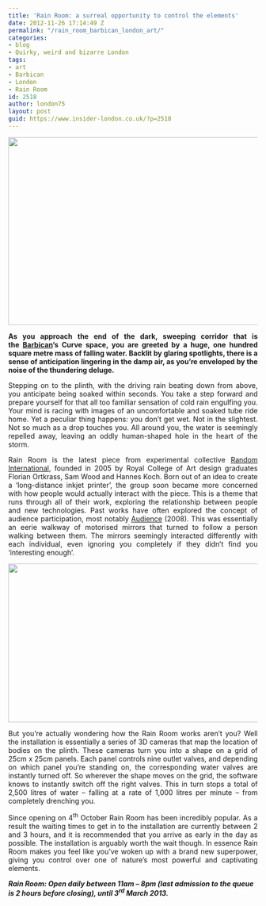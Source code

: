 ```yaml
---
title: 'Rain Room: a surreal opportunity to control the elements'
date: 2012-11-26 17:14:49 Z
permalink: "/rain_room_barbican_london_art/"
categories:
- blog
- Quirky, weird and bizarre London
tags:
- art
- Barbican
- London
- Rain Room
id: 2518
author: london75
layout: post
guid: https://www.insider-london.co.uk/?p=2518
---
```


[<img class="alignnone size-full wp-image-2524" src="/wp-content/uploads/2012/11/rain_room_barbican.jpg" alt="" width="569" height="379" />](/wp-content/uploads/2012/11/rain_room_barbican.jpg)

<p style="text-align: justify;">
  <strong>As you approach the end of the dark, sweeping corridor that is the <a href="http://www.barbican.org.uk/">Barbican</a>’s Curve space, you are greeted by a huge, one hundred square metre mass of falling water. Backlit by glaring spotlights, there is a sense of anticipation lingering in the damp air, as you’re enveloped by the noise of the thundering deluge.</strong>
</p>

<p style="text-align: justify;">
  Stepping on to the plinth, with the driving rain beating down from above, you anticipate being soaked within seconds. You take a step forward and prepare yourself for that all too familiar sensation of cold rain engulfing you. Your mind is racing with images of an uncomfortable and soaked tube ride home. Yet a peculiar thing happens: you don’t get wet. Not in the slightest. Not so much as a drop touches you. All around you, the water is seemingly repelled away, leaving an oddly human-shaped hole in the heart of the storm.
</p>

<p style="text-align: justify;">
  Rain Room is the latest piece from experimental collective <a href="http://random-international.com/">Random International</a>, founded in 2005 by Royal College of Art design graduates Florian Ortkrass, Sam Wood and Hannes Koch. Born out of an idea to create a ‘long-distance inkjet printer’, the group soon became more concerned with how people would actually interact with the piece. This is a theme that runs through all of their work, exploring the relationship between people and new technologies. Past works have often explored the concept of audience participation, most notably <a href="http://random-international.com/work/audience/">Audience</a> (2008). This was essentially an eerie walkway of motorised mirrors that turned to follow a person walking between them. The mirrors seemingly interacted differently with each individual, even ignoring you completely if they didn’t find you ‘interesting enough’.
</p>

<p style="text-align: justify;">
  <a href="/wp-content/uploads/2012/11/rain_room_barbican_london_art.jpg"><img class="alignnone size-full wp-image-2521" src="/wp-content/uploads/2012/11/rain_room_barbican_london_art.jpg" alt="" width="569" height="320" /></a>
</p>

<p style="text-align: justify;">
  But you’re actually wondering how the Rain Room works aren’t you? Well the installation is essentially a series of 3D cameras that map the location of bodies on the plinth. These cameras turn you into a shape on a grid of 25cm x 25cm panels. Each panel controls nine outlet valves, and depending on which panel you’re standing on, the corresponding water valves are instantly turned off. So wherever the shape moves on the grid, the software knows to instantly switch off the right valves. This in turn stops a total of 2,500 litres of water &#8211; falling at a rate of 1,000 litres per minute &#8211; from completely drenching you.
</p>

<p style="text-align: justify;">
  Since opening on 4<sup>th</sup> October Rain Room has been incredibly popular. As a result the waiting times to get in to the installation are currently between 2 and 3 hours, and it is recommended that you arrive as early in the day as possible. The installation is arguably worth the wait though. In essence Rain Room makes you feel like you’ve woken up with a brand new superpower, giving you control over one of nature’s most powerful and captivating elements.
</p>

<address>
  <strong>Rain Room: Open daily between 11am &#8211; 8pm (last admission to the queue is 2 hours before closing), until 3<sup>rd</sup> March 2013.</strong>
</address>

<p style="text-align: justify;">